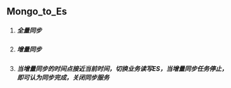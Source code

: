 ## Mongo_to_Es

1. ##### 全量同步
2. ##### 增量同步
3. ##### 当增量同步的时间点接近当前时间，切换业务读写ES，当增量同步任务停止，即可认为同步完成，关闭同步服务

